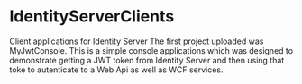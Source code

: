# IdentityServerClients
Client applications for Identity Server
The first project uploaded was MyJwtConsole.  This is a simple console applications which was designed to demonstrate getting a 
JWT token from Identity Server and then using that toke to autenticate to a Web Api as well
as WCF services.
